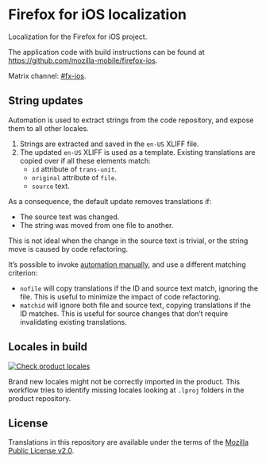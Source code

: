# Firefox for iOS localization

Localization for the Firefox for iOS project.

The application code with build instructions can be found
at <https://github.com/mozilla-mobile/firefox-ios>.

Matrix channel: [#fx-ios](https://chat.mozilla.org/#/room/%23fx-ios:mozilla.org).

## String updates

Automation is used to extract strings from the code repository, and expose them to all other locales.

1. Strings are extracted and saved in the `en-US` XLIFF file.
2. The updated `en-US` XLIFF is used as a template. Existing translations are copied over if all these elements match:
    * `id` attribute of `trans-unit`.
    * `original` attribute of `file`.
    * `source` text.

As a consequence, the default update removes translations if:
* The source text was changed.
* The string was moved from one file to another.

This is not ideal when the change in the source text is trivial, or the string move is caused by code refactoring.

It’s possible to invoke [automation manually](https://github.com/mozilla-l10n/firefoxios-l10n/actions/workflows/export_strings.yml), and use a different matching criterion:
* `nofile` will copy translations if the ID and source text match, ignoring the file. This is useful to minimize the impact of code refactoring.
* `matchid` will ignore both file and source text, copying translations if the ID matches. This is useful for source changes that don’t require invalidating existing translations.

## Locales in build

[![Check product locales](https://github.com/mozilla-l10n/firefoxios-l10n/actions/workflows/check_product_locales.yml/badge.svg)](https://github.com/mozilla-l10n/firefoxios-l10n/actions/workflows/check_product_locales.yml)

Brand new locales might not be correctly imported in the product. This workflow tries to identify missing locales looking at `.lproj` folders in the product repository.

## License

Translations in this repository are available under the terms of the [Mozilla Public License v2.0](http://www.mozilla.org/MPL/2.0/).
